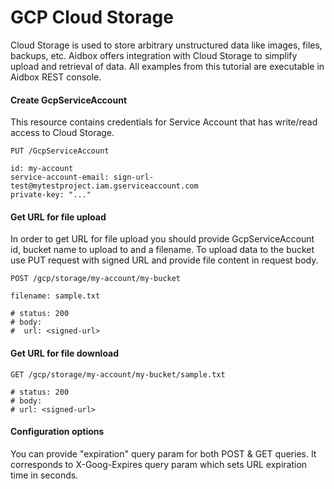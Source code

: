 # GCP Cloud Storage

Cloud Storage is used to store arbitrary unstructured data like images, files, backups, etc. Aidbox offers integration with Cloud Storage to simplify upload and retrieval of data. All examples from this tutorial are executable in Aidbox REST console.

#### Create GcpServiceAccount

This resource contains credentials for Service Account that has write/read access to Cloud Storage.

```text
PUT /GcpServiceAccount

id: my-account
service-account-email: sign-url-test@mytestproject.iam.gserviceaccount.com
private-key: "..."
```

#### Get URL for file upload

In order to get URL for file upload you should provide GcpServiceAccount id, bucket name to upload to and a filename. To upload data to the bucket use PUT request with signed URL and provide file content in request body.

```text
POST /gcp/storage/my-account/my-bucket

filename: sample.txt

# status: 200
# body:
#  url: <signed-url> 
```

#### Get URL for file download

```text
GET /gcp/storage/my-account/my-bucket/sample.txt

# status: 200
# body:
# url: <signed-url>
```

#### Configuration options

You can provide "expiration" query param for both POST & GET queries. It corresponds to X-Goog-Expires query param which sets URL expiration time in seconds.

